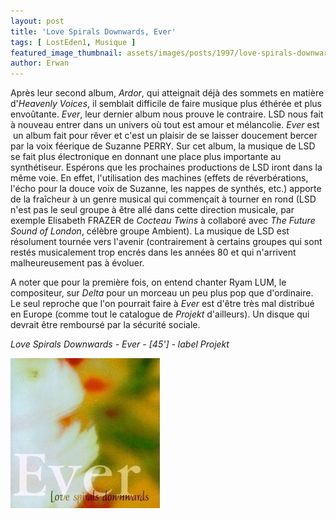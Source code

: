 ```yaml
---
layout: post
title: 'Love Spirals Downwards, Ever'
tags: [ LostEden1, Musique ]
featured_image_thumbnail: assets/images/posts/1997/love-spirals-downwards-ever.jpg
author: Erwan
---
```


Après leur second album, *Ardor*, qui atteignait déjà des sommets en matière d'*Heavenly Voices*, il semblait difficile de faire musique plus éthérée et plus envoûtante. *Ever*, leur dernier album nous prouve le contraire. LSD nous fait à nouveau entrer dans un univers où tout est amour et mélancolie. *Ever* est  un album fait pour rêver et c'est un plaisir de se laisser doucement bercer par la voix féerique de Suzanne PERRY. Sur cet album, la musique de LSD se fait plus électronique en donnant une place plus importante au synthétiseur. Espérons que les prochaines productions de LSD iront dans la même voie. En effet, l'utilisation des machines (effets de réverbérations, l'écho pour la douce voix de Suzanne, les nappes de synthés, etc.) apporte de la fraîcheur à un genre musical qui commençait à tourner en rond (LSD n'est pas le seul groupe à être allé dans cette direction musicale, par exemple Elisabeth FRAZER de *Cocteau Twins* à collaboré avec *The Future Sound of London*, célèbre groupe Ambient). La musique de LSD est résolument tournée vers l'avenir (contrairement à certains groupes qui sont restés musicalement trop encrés dans les années 80 et qui n'arrivent malheureusement pas à évoluer.

A noter que pour la première fois, on entend chanter Ryam LUM, le compositeur, sur *Delta* pour un morceau un peu plus pop que d'ordinaire. Le seul reproche que l'on pourrait faire à *Ever* est d'être très mal distribué en Europe (comme tout le catalogue de *Projekt* d'ailleurs). Un disque qui devrait être remboursé par la sécurité sociale.

*Love Spirals Downwards - Ever - [45'] - label Projekt*

![Love Spirals Downwards, Ever](assets/images/posts/1997/love-spirals-downwards-ever.jpg) 